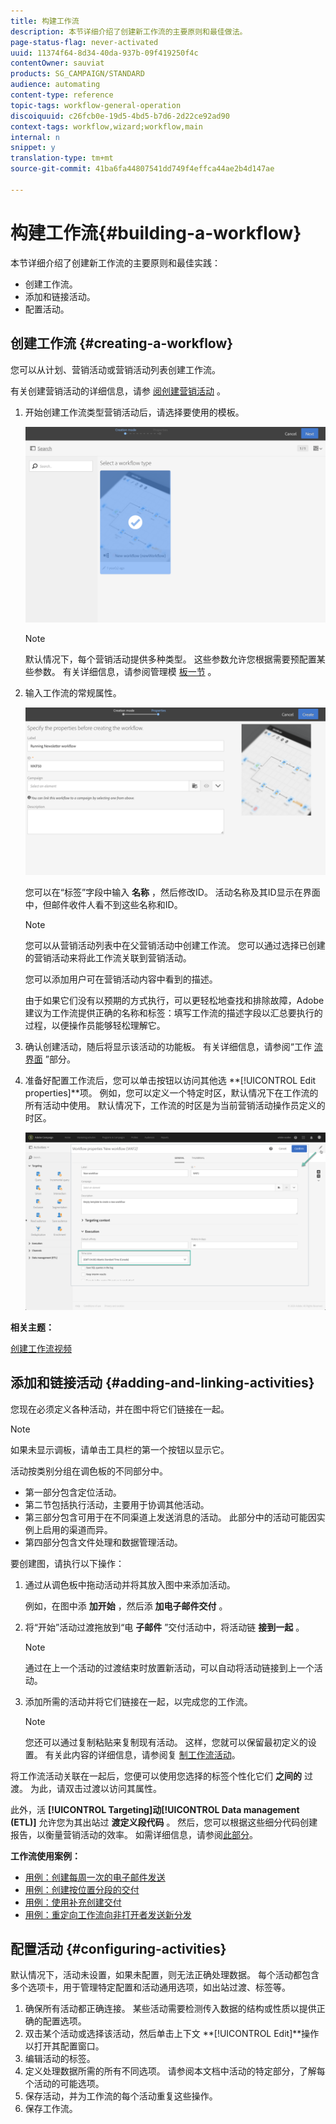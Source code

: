 ```yaml
---
title: 构建工作流
description: 本节详细介绍了创建新工作流的主要原则和最佳做法。
page-status-flag: never-activated
uuid: 11374f64-8d34-40da-937b-09f419250f4c
contentOwner: sauviat
products: SG_CAMPAIGN/STANDARD
audience: automating
content-type: reference
topic-tags: workflow-general-operation
discoiquuid: c26fcb0e-19d5-4bd5-b7d6-2d22ce92ad90
context-tags: workflow,wizard;workflow,main
internal: n
snippet: y
translation-type: tm+mt
source-git-commit: 41ba6fa44807541dd749f4effca44ae2b4d147ae

---
```



# 构建工作流{#building-a-workflow}

本节详细介绍了创建新工作流的主要原则和最佳实践：

* 创建工作流。
* 添加和链接活动。
* 配置活动。

## 创建工作流 {#creating-a-workflow}

您可以从计划、营销活动或营销活动列表创建工作流。

有关创建营销活动的详细信息，请参 [阅创建营销活动](../../start/using/marketing-activities.md#creating-a-marketing-activity) 。

1. 开始创建工作流类型营销活动后，请选择要使用的模板。

   ![](assets/workflow_creation_1.png)

   >[!NOTE]
   >
   >默认情况下，每个营销活动提供多种类型。 这些参数允许您根据需要预配置某些参数。 有关详细信息，请参阅管理模 [板一节](../../start/using/marketing-activity-templates.md) 。

1. 输入工作流的常规属性。

   ![](assets/workflow_creation_2.png)

   您可以在“标签”字段中输入 **名称** ，然后修改ID。 活动名称及其ID显示在界面中，但邮件收件人看不到这些名称和ID。

   >[!NOTE]
   >
   >您可以从营销活动列表中在父营销活动中创建工作流。 您可以通过选择已创建的营销活动来将此工作流关联到营销活动。

   您可以添加用户可在营销活动内容中看到的描述。

   由于如果它们没有以预期的方式执行，可以更轻松地查找和排除故障，Adobe建议为工作流提供正确的名称和标签：填写工作流的描述字段以汇总要执行的过程，以便操作员能够轻松理解它。

1. 确认创建活动，随后将显示该活动的功能板。 有关详细信息，请参阅“工作 [流界面](../../automating/using/workflow-interface.md) ”部分。

1. 准备好配置工作流后，您可以单击按钮以访问其他选 **[!UICONTROL Edit properties]**项。 例如，您可以定义一个特定时区，默认情况下在工作流的所有活动中使用。 默认情况下，工作流的时区是为当前营销活动操作员定义的时区。

   ![](assets/workflow_properties.png)

**相关主题：**

[创建工作流视频](https://docs.adobe.com/content/help/en/campaign-standard/using/managing-processes-and-data/workflow-general-operation/building-a-workflow.html)

## 添加和链接活动 {#adding-and-linking-activities}

您现在必须定义各种活动，并在图中将它们链接在一起。

>[!NOTE]
>
>如果未显示调板，请单击工具栏的第一个按钮以显示它。

活动按类别分组在调色板的不同部分中。

* 第一部分包含定位活动。
* 第二节包括执行活动，主要用于协调其他活动。
* 第三部分包含可用于在不同渠道上发送消息的活动。 此部分中的活动可能因实例上启用的渠道而异。
* 第四部分包含文件处理和数据管理活动。

要创建图，请执行以下操作：

1. 通过从调色板中拖动活动并将其放入图中来添加活动。

   例如，在图中添 **加开始** ，然后添 **加电子邮件交付** 。

1. 将“开始”活动过渡拖放到“电 **子邮件** ”交付活动中，将活动链 **接到一起** 。

   >[!NOTE]
   >
   >通过在上一个活动的过渡结束时放置新活动，可以自动将活动链接到上一个活动。

1. 添加所需的活动并将它们链接在一起，以完成您的工作流。

   >[!NOTE]
   >
   >您还可以通过复制粘贴来复制现有活动。 这样，您就可以保留最初定义的设置。 有关此内容的详细信息，请参阅复 [制工作流活动](../../automating/using/workflow-interface.md#duplicating-workflow-activities)。

将工作流活动关联在一起后，您便可以使用您选择的标签个性化它们 **之间的** 过渡。 为此，请双击过渡以访问其属性。

此外，活 **[!UICONTROL Targeting]**动**[!UICONTROL Data management (ETL)]** 允许您为其出站过 **渡定义段代码** 。 然后，您可以根据这些细分代码创建报告，以衡量营销活动的效率。 如需详细信息，请参阅[此部分](../../reporting/using/creating-a-report-workflow-segment.md)。

**工作流使用案例：**

* [用例：创建每周一次的电子邮件发送](../../automating/using/workflow-weekly-offer.md)
* [用例：创建按位置分段的交付](../../automating/using/workflow-segmentation-location.md)
* [用例：使用补充创建交付](../../automating/using/workflow-created-query-with-complement.md)
* [用例：重定向工作流向非打开者发送新分发](../../automating/using/workflow-cross-channel-retargeting.md)

## 配置活动 {#configuring-activities}

默认情况下，活动未设置，如果未配置，则无法正确处理数据。 每个活动都包含多个选项卡，用于管理特定配置和活动通用选项，如出站过渡、标签等。

1. 确保所有活动都正确连接。 某些活动需要检测传入数据的结构或性质以提供正确的配置选项。
1. 双击某个活动或选择该活动，然后单击上下文 **[!UICONTROL Edit]**操作以打开其配置窗口。
1. 编辑活动的标签。
1. 定义处理数据所需的所有不同选项。 请参阅本文档中活动的特定部分，了解每个活动的可能选项。
1. 保存活动，并为工作流的每个活动重复这些操作。
1. 保存工作流。
